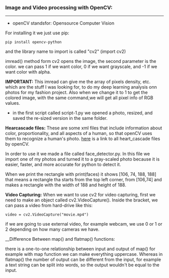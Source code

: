 ### Image and Video processing with OpenCV:
---

- openCV standsfor: Opensource Computer Vision

For installing it we just use pip:
```
pip install opencv-python
```

and the library name to import is called "cv2" (import cv2)

imread() method form cv2 opens the image, the second parameter is the color. we can pass 1 if we want color, 0 if we want grayscale, and -1 if we want color with alpha.

__IMPORTANT:__ This imread can give me the array of pixels density, etc. which are the stuff I was looking for, to do my deep learning analysis onn photos for my fashion project. Also when we change it to 1 to get the colored image, with the same command,we will get all pixel info of RGB values.

- in the first script called script-1.py we opened a photo, resized, and saved the re-sized version in the same folder.

__Hearcascade files:__ These are some xml files that include information about color, proportionality, and all aspects of a human, so that openCV uses them to recognize a human's photo. 
[here](https://github.com/opencv/opencv/tree/master/data/haarcascades) is a link to all heart_cascade files by openCV.

In order to use it we made a file called face_detector.py. 
In this file we import one of my photos and turned it to a gray-scaled photo because it is easier, faster, and more accurate for python to detect it.

When we print the rectangle with print(faces) it shows [106,  74, 188, 188] that means a rectangle tha starts from the top left corner, from [106,74] and makes a rectangle with the width of 188 and height of 188.

__Video Capturing:__ When we want to use cv2 for video capturing, first we need to make an object called cv2.VideoCapture(). Inside the bracket, we can pass a video from hard-drive like this:
```
video = cv2.VideoCapture("movie.mp4")
```

if we are going to use external video, for example webcam, we use 0 or 1 or 2 depending on how many cameras we have.

__Difference Between map() and flatmap() functions:

there is a one-to-one relationship between input and output of map() for example with map function we can make everything uppercase. Whereas in flatmap() the number of output can be different from the input, for example a text string can be split into words, so the output wouldn't be equal to the input.

